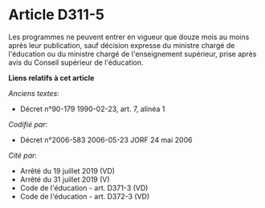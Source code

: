 # Article D311-5

Les programmes ne peuvent entrer en vigueur que douze mois au moins après leur publication, sauf décision expresse du
ministre chargé de l'éducation ou du ministre chargé de l'enseignement supérieur, prise après avis du Conseil supérieur de
l'éducation.

**Liens relatifs à cet article**

_Anciens textes_:

  - Décret n°90-179 1990-02-23, art. 7, alinéa 1

_Codifié par_:

  - Décret n°2006-583 2006-05-23 JORF 24 mai 2006

_Cité par_:

  - Arrêté du 19 juillet 2019 (VD)
  - Arrêté du 31 juillet 2019 (V)
  - Code de l'éducation - art. D371-3 (VD)
  - Code de l'éducation - art. D372-3 (VD)
